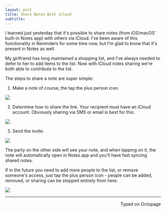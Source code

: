 ```yaml
---
layout: post
title: Share Notes With iCloud
subtitle: 
---
```


I learned just yesterday that it's possible to share notes (from iOS/macOS' built-in Notes app) with others via iCloud. I've been aware of this functionality in Reminders for some time now, but I'm glad to know that it's present in Notes as well. 

My girlfriend has long maintained a shopping list, and I've always needed to defer to her to add items to the list. Now with iCloud notes sharing we're both able to contribute to the list.

The steps to share a note are super simple:

1. Make a note of course, the tap the plus person icon. 

![](https://i.imgur.com/RSRgd4G.png)

2. Determine how to share the link. Your recipient must have an iCloud account. Obviously sharing via SMS or email is best for this. 

![](https://i.imgur.com/UFHCs36.png)

3. Send the invite. 

![](https://i.imgur.com/AsYbG91.png)

The party on the other side will see your note, and when tapping on it, the note will automatically open in Notes.app and you'll have fast syncing shared notes. 

If in the future you need to add more people to the list, or remove someone's access, just tap the plus person icon - people can be added, removed, or sharing can be stopped entirely from here. 

![](https://i.imgur.com/MmKzIyx.png)

---
<p align="right">Typed on Octopage</p>